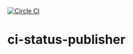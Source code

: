 [![Circle CI](https://circleci.com/gh/christian-fei/ci-status-publisher.svg?style=svg)](https://circleci.com/gh/christian-fei/ci-status-publisher)

ci-status-publisher
===================
